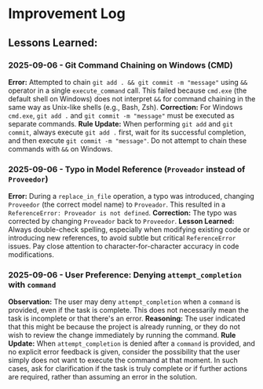 # Improvement Log

## Lessons Learned:

### 2025-09-06 - Git Command Chaining on Windows (CMD)
**Error:** Attempted to chain `git add . && git commit -m "message"` using `&&` operator in a single `execute_command` call. This failed because `cmd.exe` (the default shell on Windows) does not interpret `&&` for command chaining in the same way as Unix-like shells (e.g., Bash, Zsh).
**Correction:** For Windows `cmd.exe`, `git add .` and `git commit -m "message"` must be executed as separate commands.
**Rule Update:** When performing `git add` and `git commit`, always execute `git add .` first, wait for its successful completion, and then execute `git commit -m "message"`. Do not attempt to chain these commands with `&&` on Windows.

### 2025-09-06 - Typo in Model Reference (`Proveador` instead of `Proveedor`)
**Error:** During a `replace_in_file` operation, a typo was introduced, changing `Proveedor` (the correct model name) to `Proveador`. This resulted in a `ReferenceError: Proveador is not defined`.
**Correction:** The typo was corrected by changing `Proveador` back to `Proveedor`.
**Lesson Learned:** Always double-check spelling, especially when modifying existing code or introducing new references, to avoid subtle but critical `ReferenceError` issues. Pay close attention to character-for-character accuracy in code modifications.

### 2025-09-06 - User Preference: Denying `attempt_completion` with `command`
**Observation:** The user may deny `attempt_completion` when a `command` is provided, even if the task is complete. This does not necessarily mean the task is incomplete or that there's an error.
**Reasoning:** The user indicated that this might be because the project is already running, or they do not wish to review the change immediately by running the command.
**Rule Update:** When `attempt_completion` is denied after a `command` is provided, and no explicit error feedback is given, consider the possibility that the user simply does not want to execute the command at that moment. In such cases, ask for clarification if the task is truly complete or if further actions are required, rather than assuming an error in the solution.
